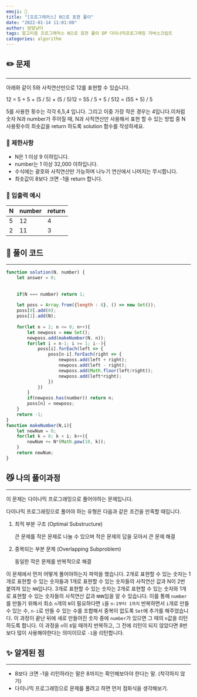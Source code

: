 ```yaml
---
emoji: 🤔
title: "[프로그래머스] N으로 표현 풀이"
date: "2022-01-14 11:01:00"
author: 얌얌냥이
tags: 알고리즘 프로그래머스 N으로 표현 풀이 DP 다이나믹프로그래밍 자바스크립트 
categories: algorithm
---
```



## **✏️** 문제

---

아래와 같이 5와 사칙연산만으로 12를 표현할 수 있습니다.

12 = 5 + 5 + (5 / 5) + (5 / 5)12 = 55 / 5 + 5 / 512 = (55 + 5) / 5

5를 사용한 횟수는 각각 6,5,4 입니다. 그리고 이중 가장 작은 경우는 4입니다.이처럼 숫자 N과 number가 주어질 때, N과 사칙연산만 사용해서 표현 할 수 있는 방법 중 N 사용횟수의 최솟값을 return 하도록 solution 함수를 작성하세요.

### **🚨** 제한사항

- N은 1 이상 9 이하입니다.
- number는 1 이상 32,000 이하입니다.
- 수식에는 괄호와 사칙연산만 가능하며 나누기 연산에서 나머지는 무시합니다.
- 최솟값이 8보다 크면 -1을 return 합니다.

### 📌 입출력 예시

| N | number | return |
| --- | --- | --- |
| 5 | 12 | 4 |
| 2 | 11 | 3 |

## **🤔** 풀이 코드

---

```jsx
function solution(N, number) {
    let answer = 0;
    
    
    if(N === number) return 1;
    
    let poss = Array.from({length : 8}, () => new Set());
    poss[0].add(0);
    poss[1].add(N);
    
    for(let n = 2; n <= 8; n++){
        let newposs = new Set();
        newposs.add(makeNumber(N, n));
        for(let i = n-1; i >= 1; i--){
            poss[i].forEach(left => {
                poss[n-i].forEach(right => {
                    newposs.add(left + right);
                    newposs.add(left - right);
                    newposs.add(Math.floor(left/right));
                    newposs.add(left*right);
                })
            })
        }
        if(newposs.has(number)) return n;
        poss[n] = newposs;
    }
    return -1;
}
function makeNumber(N,i){
    let newNum = 0;
    for(let k = 0; k < i; k++){
        newNum += N*(Math.pow(10, k));
    }
    return newNum;
}
```

## 😼 나의 풀이과정

---

이 문제는 다이나믹 프로그래밍으로 풀어야하는 문제입니다. 

다이나믹 프로그래밍으로 풀어야 하는 유형은 다음과 같은 조건을 만족할 때입니다.

1. 최적 부분 구조 (Optimal Substructure)
    
    큰 문제를 작은 문제로 나눌 수 있으며 작은 문제의 답을 모아서 큰 문제 해결 
    
2. 중복되는 부분 문제 (Overlapping Subproblem)
    
    동일한 작은 문제를 반복적으로 해결
    

이 문제에서 먼저 어떻게 풀어야하는지 파악을 했습니다. 2개로 표현할 수 있는 숫자는 1개로 표현할 수 있는 숫자들과 1개로 표현할 수 있는 숫자들의 사칙연산 값과 N이 2번 붙여져 있는 `NN`입니다. 3개로 표현할 수 있는 숫자는 2개로 표현할 수 있는 숫자와 1개로 표현할 수 있는 숫자들의 사칙연산 값과 `NNN`임을 알 수 있습니다. 이를 통해 `number`를 만들기 위해서 최소 `n`개의 `N`이 필요하다면 `i`을 `n-1부터 1까지` 반복하면서 `i`개로 만들 수 있는 수, `n-i`로 만들 수 있는 수를 조합해서 중복이 없도록 `Set`에 추가를 해주었습니다. 이 과정이 끝난 뒤에 새로 만들어진 숫자 중에 `number`가 있으면 그 때의 `n`값을 리턴하도록 합니다. 이 과정을 `n`이 `8`일 때까지 반복하고, 그 전에 리턴이 되지 않았다면 8번보다 많이 사용해야한다는 의미이므로 `-1`을 리턴합니다. 

## ✨ 알게된 점

---

- 8보다 크면 -1을 리턴하라는 말은 8까지는 확인해보아야 한다는 말. (착각하지 않기)
- 다이나믹 프로그래밍으로 문제를 풀려고 하면 먼저 점화식을 생각해보기.

```toc

```
